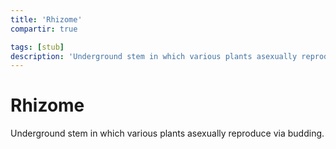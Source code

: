 ```yaml
---
title: 'Rhizome'
compartir: true

tags: [stub]
description: 'Underground stem in which various plants asexually reproduce via budding.'
---
```

# Rhizome
Underground stem in which various plants asexually reproduce via budding.
